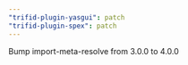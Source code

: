 ```yaml
---
"trifid-plugin-yasgui": patch
"trifid-plugin-spex": patch
---
```


Bump import-meta-resolve from 3.0.0 to 4.0.0
